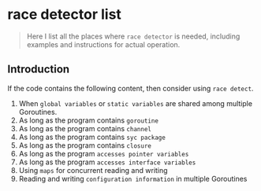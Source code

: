 # race detector list

> Here I list all the places where `race detector` is needed, including examples and instructions for actual operation.

## Introduction

If the code contains the following content, then consider using `race detect`.

1. When `global variables` or `static variables` are shared among multiple Goroutines.
2. As long as the program contains `goroutine`
3. As long as the program contains `channel`
4. As long as the program contains `syc package`
5. As long as the program contains `closure`
6. As long as the program `accesses pointer variables`
7. As long as the program `accesses interface variables`
8. Using `maps` for concurrent reading and writing
9. Reading and writing `configuration information` in multiple Goroutines
